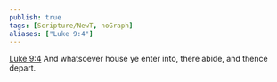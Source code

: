 ```yaml
---
publish: true
tags: [Scripture/NewT, noGraph]
aliases: ["Luke 9:4"]
---
```

[Luke 9:4](https://churchofjesuschrist.org/study/scriptures/nt/luke/9?lang=eng&id=p4#p4) And whatsoever house ye enter into, there abide, and thence depart.

